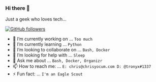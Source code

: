 ### Hi there 👋

<!--
**christronyxyocum/christronyxyocum** is a ✨ _special_ ✨ repository because its `README.md` (this file) appears on your GitHub profile.

Here are some ideas to get you started:

- 🔭 I’m currently working on ...
- 🌱 I’m currently learning ...
- 👯 I’m looking to collaborate on ...
- 🤔 I’m looking for help with ...
- 💬 Ask me about ...
- 📫 How to reach me: ...
- 😄 Pronouns: ...
- ⚡ Fun fact: ...
-->

Just a geek who loves tech...

[![GitHub followers](https://img.shields.io/github/followers/christronyxyocum?logo=github)](https://github.com/users/follow?target=christronyxyocum)

- 🔭 I’m currently working on ... `Too much`
- 🌱 I’m currently learning ... `Python`
- 👯 I’m looking to collaborate on ... `Bash, Docker`
- 🤔 I’m looking for help with ... `Sleep`
- 💬 Ask me about ... `Bash, Docker, Organizr`
- 📫 How to reach me: ... `E: chris@chrisyocum.com D: @tronyx#1337`
- ⚡ Fun fact: ... `I'm an Eagle Scout`
